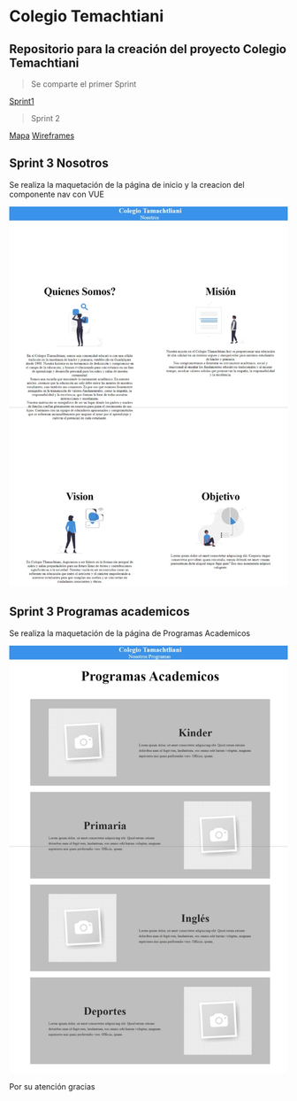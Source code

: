 # Colegio Temachtiani

## Repositorio para la creación del proyecto Colegio Temachtiani

> Se comparte el primer Sprint

[Sprint1](https://github.com/Lflores2022/Colegio-Tamachtliani/blob/main/documentos/sprint_1.pdf)

>Sprint 2

[Mapa](https://lucid.app/lucidspark/95a0e9ad-6877-4c7b-ae02-20b6c2a86825/edit?viewport_loc=-767%2C81%2C4098%2C1953%2C0_0&invitationId=inv_1d1cf5c6-e3ce-4499-b01e-cb4b9759fe79)
[Wireframes](https://lucid.app/lucidchart/59243544-1365-41c5-9198-e03a0fc2c544/edit?viewport_loc=-472%2C-130%2C5234%2C2376%2C0_0&invitationId=inv_f69a486c-ef21-43c2-a11d-5839e6381065)

## Sprint 3 Nosotros

Se realiza la maquetación de la página de inicio y la creacion del componente nav con VUE

![Sprint3](./documentos/sprint%203.jpeg)

## Sprint 3 Programas academicos

Se realiza la maquetación de la página de Programas Academicos

![Sprint4](./documentos/sprint%204.jpeg)

Por su atención gracias
